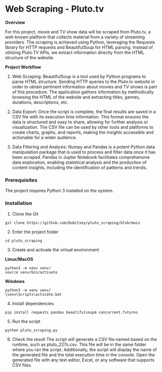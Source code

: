 # Web Scraping - Pluto.tv

**Overview**

For this project, movie and TV show data will be scraped from Pluto.tv, a well-known platform that collects material from a variety of streaming providers. The scraping is achieved using Python, leveraging the Requests library for HTTP requests and BeautifulSoup for HTML parsing. Instead of utilizing Pluto.TV APIs, we extract information directly from the HTML structure of the website.

**Project Workflow**
1. Web Scraping:
BeautifulSoup is a tool used by Python programs to parse HTML structure. Sending HTTP queries to the Pluto.tv website in order to obtain pertinent information about movies and TV shows is part of this procedure. The application gathers information by methodically browsing the HTML of the website and extracting titles, genres, durations, descriptions, etc.


2. Data Export:
Once the script is complete, the final results are saved in a CSV file with its execution time information. This format ensures the data is structured and easy to share, allowing for further analysis or visualization. The CSV file can be used by other tools and platforms to create charts, graphs, and reports, making the insights accessible and actionable for a wider audience.

3. Data Filtering and Analysis:
Numpy and Pandas is a potent Python data manipulation package that is used to process and filter data once it has been scraped. Pandas in Jupter Notebook facilitates comprehensive data exploration, enabling statistical analysis and the production of content insights, including the identification of patterns and trends.

### Prerequisites

The project requires Python 3 installed on the system.

### Installation

1. Clone the Git
```
git clone https://github.com/Qubitsey/pluto_scraping/blob/main
```

2. Enter the project folder

```
cd pluto_scraping
```

3. Create and activate the virtual environment

**Linux/MacOS**
```
python3 -m venv venv/
source venv/bin/activate
```
**Windows**
```
python3 -m venv venv/
\venv\Scripts\activate.bat
```
 4. Install dependencies

```
pip install requests pandas beautifulsoup4 concurrent.futures
```

 5. Run the script

```
python pluto_scraping.py
```
6. Check the result
The script will generate a CSV file named based on the runtime, such as pluto_227s.csv. This file will be in the same folder where you ran the script.
Additionally, the script will display the name of the generated file and the total execution time in the console. Open the generated file with any text editor, Excel, or any software that supports CSV files.

